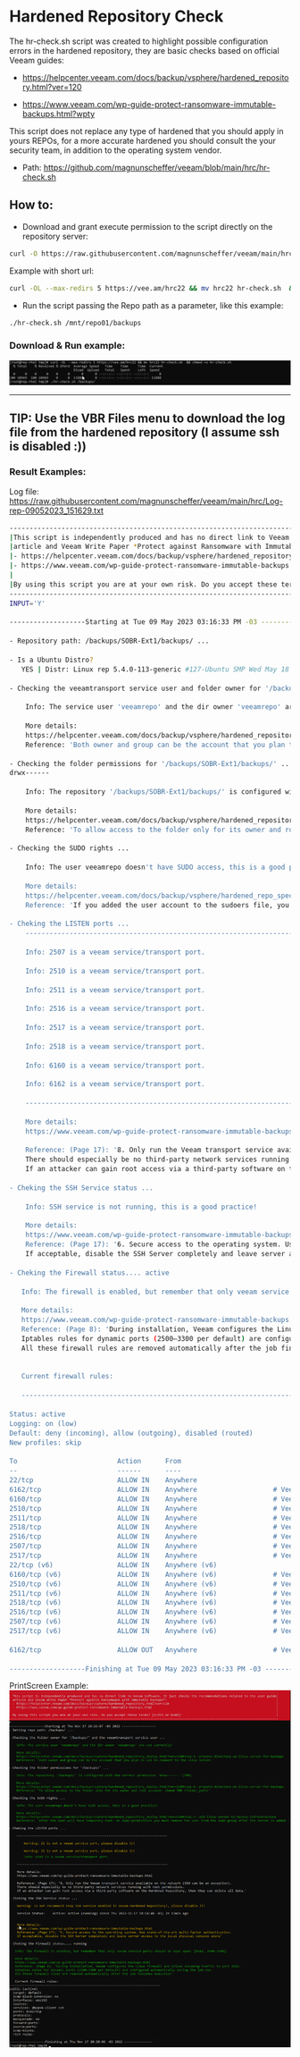 
# Hardened Repository Check

The hr-check.sh script was created to highlight possible configuration errors in the hardened repository, they are basic checks based on official Veeam guides:

- https://helpcenter.veeam.com/docs/backup/vsphere/hardened_repository.html?ver=120

- https://www.veeam.com/wp-guide-protect-ransomware-immutable-backups.html?wpty

This script does not replace any type of hardened that you should apply in yours REPOs, for a more accurate hardened you should consult the your security team, in addition to the operating system vendor.

- Path: https://github.com/magnunscheffer/veeam/blob/main/hrc/hr-check.sh

## How to:
- Download and grant execute permission to the script directly on the repository server:

```bash
curl -O https://raw.githubusercontent.com/magnunscheffer/veeam/main/hrc/hr-check.sh && chmod +x hr-check.sh
```
Example with short url:
```bash
curl -OL --max-redirs 5 https://vee.am/hrc22 && mv hrc22 hr-check.sh  && chmod +x hr-check.sh
```

- Run the script passing the Repo path as a parameter, like this example:
 
```bash
./hr-check.sh /mnt/repo01/backups
```


### Download & Run example:
![alt text](https://github.com/magnunscheffer/veeam/blob/main/hrc/download-example.png?raw=true)


-----------------------------------------------------------------
## TIP: Use the VBR Files menu to download the log file from the hardened repository (I assume ssh is disabled :))
### Result Examples:
Log file: https://raw.githubusercontent.com/magnunscheffer/veeam/main/hrc/Log-rep-09052023_151629.txt
```bash
-----------------------------------------------------------------------------------------------------------------------------------------------
|This script is independently produced and has no direct link to Veeam Software. It just checks the recommendations related to the user guide |
|article and Veeam Write Paper *Protect against Ransomware with Immutable Backups*:                                                           |
|- https://helpcenter.veeam.com/docs/backup/vsphere/hardened_repository.html?ver=120                                                          |
|- https://www.veeam.com/wp-guide-protect-ransomware-immutable-backups.html                                                                   |
|                                                                                                                                             |
|By using this script you are at your own risk. Do you accept these terms? [YES=Y or NO=N]:                                                   |
-----------------------------------------------------------------------------------------------------------------------------------------------
INPUT='Y'

-------------------Starting at Tue 09 May 2023 03:16:33 PM -03 ------------------

- Repository path: /backups/SOBR-Ext1/backups/ ...

- Is a Ubuntu Distro?
   YES | Distr: Linux rep 5.4.0-113-generic #127-Ubuntu SMP Wed May 18 14:30:56 UTC 2022 x86_64 x86_64 x86_64 GNU/Linux

- Checking the veeamtransport service user and folder owner for '/backups/SOBR-Ext1/backups/'...

    Info: The service user 'veeamrepo' and the dir owner 'veeamrepo' are the same!

    More details:
    https://helpcenter.veeam.com/docs/backup/vsphere/hardened_repository_prepare.html?ver=120
    Reference: 'Both owner and group can be the account that you plan to use to connect to the Linux server.'

- Checking the folder permissions for '/backups/SOBR-Ext1/backups/' ...
drwx------

    Info: The repository '/backups/SOBR-Ext1/backups/' is configured with the correct permission 'drwx------'(700)

    More details:
    https://helpcenter.veeam.com/docs/backup/vsphere/hardened_repository_deploy.html?ver=110#step-1--prepare-directory-on-linux-server-for-backups
    Reference: 'To allow access to the folder only for its owner and root account: chmod 700 <folder_path>'

- Checking the SUDO rights ...

    Info: The user veeamrepo doesn't have SUDO access, this is a good practice!

    More details:
    https://helpcenter.veeam.com/docs/backup/vsphere/hardened_repo_specify_server.html?ver=120
    Reference: 'If you added the user account to the sudoers file, you do not need to select the Use su if sudo fails check box and specify the root password. But after the server is added, you must remove the user account from the file.'

- Cheking the LISTEN ports ...
    --------------------------------------------------------------------------------

    Info: 2507 is a veeam service/transport port.

    Info: 2510 is a veeam service/transport port.

    Info: 2511 is a veeam service/transport port.

    Info: 2516 is a veeam service/transport port.

    Info: 2517 is a veeam service/transport port.

    Info: 2518 is a veeam service/transport port.

    Info: 6160 is a veeam service/transport port.

    Info: 6162 is a veeam service/transport port.

    --------------------------------------------------------------------------------

    More details:
    https://www.veeam.com/wp-guide-protect-ransomware-immutable-backups.html

    Reference: (Page 17): '8. Only run the Veeam transport service available on the network (SSH can be an exception).           
    There should especially be no third-party network services running with root permissions.                                   
    If an attacker can gain root access via a third-party software on the Hardened Repository, then they can delete all data.'

- Cheking the SSH Service status ...

    Info: SSH service is not running, this is a good practice!

    More details:
    https://www.veeam.com/wp-guide-protect-ransomware-immutable-backups.html                                                    
    Reference: (Page 17): '6. Secure access to the operating system. Use state-of-the-art multi-factor authentication. 
    If acceptable, disable the SSH Server completely and leave server access to the local physical console alone'

- Cheking the Firewall status.... active

   Info: The firewall is enabled, but remember that only veeam service ports should be kept open: [6162, 2500-3300].

   More details:
   https://www.veeam.com/wp-guide-protect-ransomware-immutable-backups.html                                                    
   Reference: (Page 8): 'During installation, Veeam configures the Linux firewall and allows incoming traffic to port 6162. 
   Iptables rules for dynamic ports (2500–3300 per default) are configured automatically during the job run. 
   All these firewall rules are removed automatically after the job finishes execution'


   Current firewall rules:

   --------------------------------------------------------------------------------

Status: active
Logging: on (low)
Default: deny (incoming), allow (outgoing), disabled (routed)
New profiles: skip

To                         Action      From
--                         ------      ----
22/tcp                     ALLOW IN    Anywhere                  
6162/tcp                   ALLOW IN    Anywhere                   # Veeam transport rule
6160/tcp                   ALLOW IN    Anywhere                   # Veeam deployment rule
2510/tcp                   ALLOW IN    Anywhere                   # Veeam rule 800aea0e-e8df-4841-aaa1-a5fedd7dc05a
2511/tcp                   ALLOW IN    Anywhere                   # Veeam rule 800aea0e-e8df-4841-aaa1-a5fedd7dc05a
2518/tcp                   ALLOW IN    Anywhere                   # Veeam rule 800aea0e-e8df-4841-aaa1-a5fedd7dc05a
2516/tcp                   ALLOW IN    Anywhere                   # Veeam rule 800aea0e-e8df-4841-aaa1-a5fedd7dc05a
2507/tcp                   ALLOW IN    Anywhere                   # Veeam rule 800aea0e-e8df-4841-aaa1-a5fedd7dc05a
2517/tcp                   ALLOW IN    Anywhere                   # Veeam rule 800aea0e-e8df-4841-aaa1-a5fedd7dc05a
22/tcp (v6)                ALLOW IN    Anywhere (v6)             
6160/tcp (v6)              ALLOW IN    Anywhere (v6)              # Veeam deployment rule
2510/tcp (v6)              ALLOW IN    Anywhere (v6)              # Veeam rule 800aea0e-e8df-4841-aaa1-a5fedd7dc05a
2511/tcp (v6)              ALLOW IN    Anywhere (v6)              # Veeam rule 800aea0e-e8df-4841-aaa1-a5fedd7dc05a
2518/tcp (v6)              ALLOW IN    Anywhere (v6)              # Veeam rule 800aea0e-e8df-4841-aaa1-a5fedd7dc05a
2516/tcp (v6)              ALLOW IN    Anywhere (v6)              # Veeam rule 800aea0e-e8df-4841-aaa1-a5fedd7dc05a
2507/tcp (v6)              ALLOW IN    Anywhere (v6)              # Veeam rule 800aea0e-e8df-4841-aaa1-a5fedd7dc05a
2517/tcp (v6)              ALLOW IN    Anywhere (v6)              # Veeam rule 800aea0e-e8df-4841-aaa1-a5fedd7dc05a

6162/tcp                   ALLOW OUT   Anywhere                   # Veeam transport rule

-------------------Finishing at Tue 09 May 2023 03:16:33 PM -03 ---------------
```
PrintScreen Example:
![alt text](https://github.com/magnunscheffer/veeam/blob/main/hrc/run-example1.png?raw=true)
